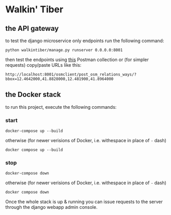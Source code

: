 # Walkin' Tiber

## the API gateway

to test the django microservice only endpoints run the following command:

    python walkintiber/manage.py runserver 0.0.0.0:8001

then test the endpoints using [this](https://www.postman.com/andreagalle/workspace/my-workspace/collection/30905772-552a27e5-df0e-4b8c-8bc5-7ff9bd69e300?action=share&creator=30905772) Postman collection or (for simpler requests) copy/paste URLs like this:

    http://localhost:8001/osmclient/post_osm_relations_ways/?bbox=12.4642000,41.8828000,12.481900,41.8964000

## the Docker stack

to run this project, execute the following commands:

### start

    docker-compose up --build

otherwise (for newer verisions of Docker, i.e. withespace in place of `-` dash)

    docker compose up --build


### stop

    docker-compose down

otherwise (for newer verisions of Docker, i.e. withespace in place of `-` dash)

    docker compose down

Once the whole stack is up & running you can issue requests to the server through the django webapp admin console. 